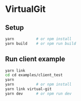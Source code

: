 # VirtualGit

## Setup
```bash
yarn          # or npm install
yarn build    # or npm run build
```

## Run client example
```bash
yarn link
cd cd examples/client_test
yarn
yarn          # or npm install
yarn link virtual-git
yarn dev      # or npm run dev
```

